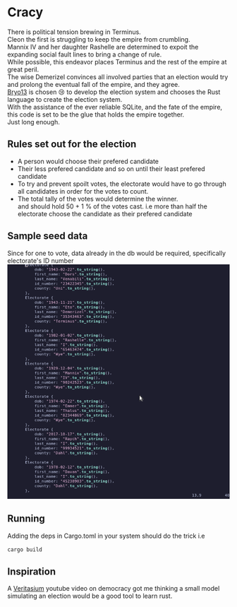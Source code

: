 # Cracy
There is political tension brewing in Terminus.  
Cleon the first is struggling to keep the empire from crumbling.  
Mannix IV and her daughter Rashelle are determined to expoit the  
expanding social fault lines to bring a change of rule.  
While possible, this endeavor places Terminus and the rest of the empire at great peril.  
The wise Demerizel convinces all involved parties that an election would try and prolong the eventual fall of the empire, and they agree.  
[Bryo13](https://github.com/bryo13) is chosen 😢 to develop the election system and chooses the Rust language to create the election system.  
With the assistance of the ever reliable SQLite, and the fate of the empire, this code is set to be the glue that holds the empire together.  
Just long enough.  

## Rules set out for the election
- A person would choose their prefered candidate
- Their less prefered candidate and so on until their least prefered candidate
- To try and prevent spoilt votes, the electorate would have to go through all candidates in order  for the votes to count.
- The total tally of the votes would determine the winner.  
and should hold 50 + 1 % of the votes cast. i.e more than half the electorate choose the candidate as their prefered candidate

## Sample seed data
Since for one to vote, data already in the db would be required, specifically electorate's ID number 
![seed](assets/seed.png)
## Running
Adding the deps in Cargo.toml in your system should do the trick
i.e
```bash
cargo build
```

## Inspiration
A [Veritasium](https://www.youtube.com/watch?v=qf7ws2DF-zk) youtube video
 on democracy got me thinking a small model simulating an election
 would be a good tool to learn rust.
